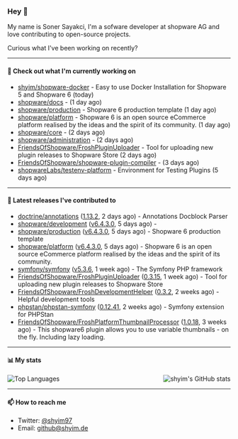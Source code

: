 ### Hey 👋

My name is Soner Sayakci, I'm a sofware developer at shopware AG and love contributing to open-source projects.

Curious what I've been working on recently?

---

#### 👷 Check out what I'm currently working on

- [shyim/shopware-docker](https://github.com/shyim/shopware-docker) - Easy to use Docker Installation for Shopware 5 and Shopware 6 (today)
- [shopware/docs](https://github.com/shopware/docs) -  (1 day ago)
- [shopware/production](https://github.com/shopware/production) - Shopware 6 production template (1 day ago)
- [shopware/platform](https://github.com/shopware/platform) - Shopware 6 is an open source eCommerce platform realised by the ideas and the spirit of its community. (1 day ago)
- [shopware/core](https://github.com/shopware/core) -  (2 days ago)
- [shopware/administration](https://github.com/shopware/administration) -  (2 days ago)
- [FriendsOfShopware/FroshPluginUploader](https://github.com/FriendsOfShopware/FroshPluginUploader) - Tool for uploading new plugin releases to Shopware Store (2 days ago)
- [FriendsOfShopware/shopware-plugin-compiler](https://github.com/FriendsOfShopware/shopware-plugin-compiler) -  (3 days ago)
- [shopwareLabs/testenv-platform](https://github.com/shopwareLabs/testenv-platform) - Environment for Testing Plugins (5 days ago)

---

#### 🔭 Latest releases I've contributed to

- [doctrine/annotations](https://github.com/doctrine/annotations) ([1.13.2](https://github.com/doctrine/annotations/releases/tag/1.13.2), 2 days ago) - Annotations Docblock Parser
- [shopware/development](https://github.com/shopware/development) ([v6.4.3.0](https://github.com/shopware/development/releases/tag/v6.4.3.0), 5 days ago) - 
- [shopware/production](https://github.com/shopware/production) ([v6.4.3.0](https://github.com/shopware/production/releases/tag/v6.4.3.0), 5 days ago) - Shopware 6 production template
- [shopware/platform](https://github.com/shopware/platform) ([v6.4.3.0](https://github.com/shopware/platform/releases/tag/v6.4.3.0), 5 days ago) - Shopware 6 is an open source eCommerce platform realised by the ideas and the spirit of its community.
- [symfony/symfony](https://github.com/symfony/symfony) ([v5.3.6](https://github.com/symfony/symfony/releases/tag/v5.3.6), 1 week ago) - The Symfony PHP framework
- [FriendsOfShopware/FroshPluginUploader](https://github.com/FriendsOfShopware/FroshPluginUploader) ([0.3.15](https://github.com/FriendsOfShopware/FroshPluginUploader/releases/tag/0.3.15), 1 week ago) - Tool for uploading new plugin releases to Shopware Store
- [FriendsOfShopware/FroshDevelopmentHelper](https://github.com/FriendsOfShopware/FroshDevelopmentHelper) ([0.3.2](https://github.com/FriendsOfShopware/FroshDevelopmentHelper/releases/tag/0.3.2), 2 weeks ago) - Helpful development tools
- [phpstan/phpstan-symfony](https://github.com/phpstan/phpstan-symfony) ([0.12.41](https://github.com/phpstan/phpstan-symfony/releases/tag/0.12.41), 2 weeks ago) - Symfony extension for PHPStan
- [FriendsOfShopware/FroshPlatformThumbnailProcessor](https://github.com/FriendsOfShopware/FroshPlatformThumbnailProcessor) ([1.0.18](https://github.com/FriendsOfShopware/FroshPlatformThumbnailProcessor/releases/tag/1.0.18), 3 weeks ago) - This shopware6 plugin allows you to use variable thumbnails - on the fly. Including lazy loading.

---

#### 📊 My stats

<img align="right" alt="shyim's GitHub stats" src="https://github-readme-stats.vercel.app/api?username=shyim&count_private=1&show_icons=true&" />

![Top Languages](https://github-readme-stats.vercel.app/api/top-langs/?username=shyim)

---

#### 📫 How to reach me

- Twitter: [@shyim97](https://twitter.com/shyim97)
- Email: [github@shyim.de](mailto://github@shyim.de)
